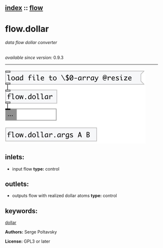 [index](index.html) :: [flow](category_flow.html)
---

# flow.dollar

###### data flow dollar converter

*available since version:* 0.9.3

---




[![example](../examples/img/flow.dollar.jpg)](../examples/pd/flow.dollar.pd)









## inlets:

* input flow 
__type:__ control<br>



## outlets:

* outputs flow with realized dollar atoms
__type:__ control<br>



## keywords:

[dollar](keywords/dollar.html)






**Authors:** Serge Poltavsky




**License:** GPL3 or later





